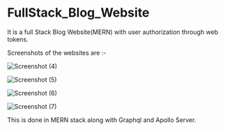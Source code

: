 # FullStack_Blog_Website
It is a full Stack Blog Website(MERN) with user authorization through web tokens.

Screenshots of the websites are :-

![Screenshot (4)](https://user-images.githubusercontent.com/57832927/104105734-29a39f00-52d6-11eb-9387-f50b0811d5b3.png)

![Screenshot (5)](https://user-images.githubusercontent.com/57832927/104105742-3f18c900-52d6-11eb-87a8-1d1a45f42932.png)

![Screenshot (6)](https://user-images.githubusercontent.com/57832927/104105749-4e981200-52d6-11eb-883d-79b276af9ce6.png)

![Screenshot (7)](https://user-images.githubusercontent.com/57832927/104105756-5c4d9780-52d6-11eb-86ae-61636b4c9463.png)

This is done in MERN stack along with Graphql and Apollo Server.
